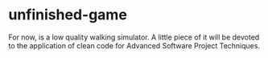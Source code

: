 # unfinished-game
For now, is a low quality walking simulator. A little piece of it will be devoted to the application of clean code for Advanced Software Project Techniques.

